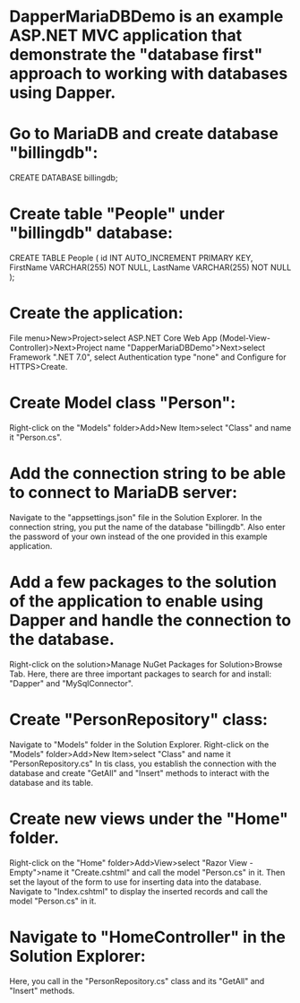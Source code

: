 # DapperMariaDBDemo is an example ASP.NET MVC application that demonstrate the "database first" approach to working with databases using Dapper.
# Go to MariaDB and create database "billingdb": 
CREATE DATABASE billingdb;
# Create table "People" under "billingdb" database:
CREATE TABLE People (
    id INT AUTO_INCREMENT PRIMARY KEY,
    FirstName VARCHAR(255) NOT NULL,
    LastName VARCHAR(255) NOT NULL
);
# Create the application:
File menu>New>Project>select ASP.NET Core Web App (Model-View-Controller)>Next>Project name "DapperMariaDBDemo">Next>select Framework ".NET 7.0", select Authentication type "none" and Configure for HTTPS>Create.
# Create Model class "Person":
Right-click on the "Models" folder>Add>New Item>select "Class" and name it "Person.cs".
# Add the connection string to be able to connect to MariaDB server:
Navigate to the "appsettings.json" file in the Solution Explorer. In the connection string, you put the name of the database "billingdb". Also enter the password of your own instead of the one provided in this example application.
# Add a few packages to the solution of the application to enable using Dapper and handle the connection to the database. 
Right-click on the solution>Manage NuGet Packages for Solution>Browse Tab. 
Here, there are three important packages to search for and install: "Dapper" and "MySqlConnector".
# Create "PersonRepository" class:
Navigate to "Models" folder in the Solution Explorer.
Right-click on the "Models" folder>Add>New Item>select "Class" and name it "PersonRepository.cs"
In tis class, you establish the connection with the database and create "GetAll" and "Insert" methods to interact with the database and its table.
# Create new views under the "Home" folder.
Right-click on the "Home" folder>Add>View>select "Razor View - Empty">name it "Create.cshtml" and call the model "Person.cs" in it.
Then set the layout of the form to use for inserting data into the database.
Navigate to "Index.cshtml" to display the inserted records and call the model "Person.cs" in it.
# Navigate to "HomeController" in the Solution Explorer:
Here, you call in the "PersonRepository.cs" class and its "GetAll" and "Insert" methods.
